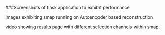 ###Screenshots of flask application to exhibit performance

Images exhibiting smap running on Autoencoder based reconstruction

video showing results page with different selection channels within smap. 
